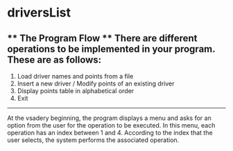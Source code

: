 # driversList

** The Program Flow **
There are different operations to be implemented in your program. These are as follows:
-------------------------------------------------------------
1. Load driver names and points from a file
2. Insert a new driver / Modify points of an existing driver
3. Display points table in alphabetical order
4. Exit
-------------------------------------------------------------
At the vsadery beginning, the program displays a menu and asks for an option from the user for the operation to be executed. 
In this menu, each operation has an index between 1 and 4. 
According to the index that the user selects, the system performs the associated operation.
